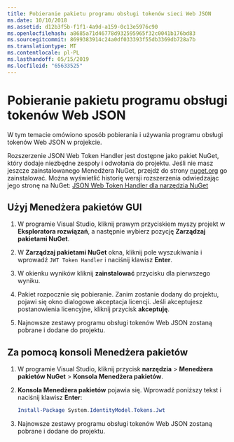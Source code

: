```yaml
---
title: Pobieranie pakietu programu obsługi tokenów sieci Web JSON
ms.date: 10/10/2018
ms.assetid: d12b3f5b-f1f1-4a9d-a159-0c13e5976c90
ms.openlocfilehash: a8685a71d46778d932595965f32c0041b176bd83
ms.sourcegitcommit: 8699383914c24a0df033393f55db3369db728a7b
ms.translationtype: MT
ms.contentlocale: pl-PL
ms.lasthandoff: 05/15/2019
ms.locfileid: "65633525"
---
```

# <a name="download-the-json-web-token-handler-package"></a>Pobieranie pakietu programu obsługi tokenów Web JSON

W tym temacie omówiono sposób pobierania i używania programu obsługi tokenów Web JSON w projekcie.

Rozszerzenie JSON Web Token Handler jest dostępne jako pakiet NuGet, który dodaje niezbędne zespoły i odwołania do projektu. Jeśli nie masz jeszcze zainstalowanego Menedżera NuGet, przejdź do strony [nuget.org](https://nuget.org) go zainstalować. Można wyświetlić historię wersji rozszerzenia odwiedzając jego stronę na NuGet: [JSON Web Token Handler dla narzędzia NuGet](https://www.nuget.org/packages/System.IdentityModel.Tokens.Jwt/)

## <a name="use-the-package-manager-gui"></a>Użyj Menedżera pakietów GUI

1. W programie Visual Studio, kliknij prawym przyciskiem myszy projekt w **Eksploratora rozwiązań**, a następnie wybierz pozycję **Zarządzaj pakietami NuGet**.

2. W **Zarządzaj pakietami NuGet** okna, kliknij pole wyszukiwania i wprowadź `JWT Token Handler` i naciśnij klawisz **Enter**.

3. W okienku wyników kliknij **zainstalować** przycisku dla pierwszego wyniku.

4. Pakiet rozpocznie się pobieranie. Zanim zostanie dodany do projektu, pojawi się okno dialogowe akceptacja licencji. Jeśli akceptujesz postanowienia licencyjne, kliknij przycisk **akceptuję**.

5. Najnowsze zestawy programu obsługi tokenów Web JSON zostaną pobrane i dodane do projektu.

## <a name="use-the-package-manager-console"></a>Za pomocą konsoli Menedżera pakietów

1. W programie Visual Studio, kliknij przycisk **narzędzia** > **Menedżera pakietów NuGet** > **Konsola Menedżera pakietów**.

2. **Konsola Menedżera pakietów** pojawia się. Wprowadź poniższy tekst i naciśnij klawisz **Enter**:

    ```powershell
    Install-Package System.IdentityModel.Tokens.Jwt
    ```

3. Najnowsze zestawy programu obsługi tokenów Web JSON zostaną pobrane i dodane do projektu.
